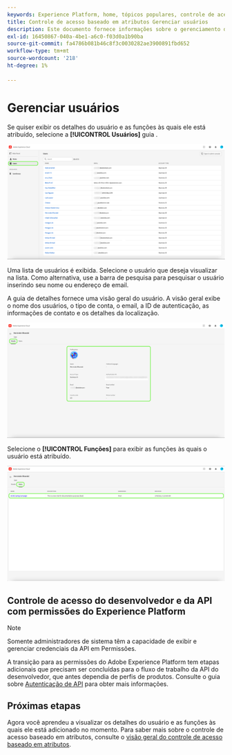 ```yaml
---
keywords: Experience Platform, home, tópicos populares, controle de acesso, controle de acesso baseado em atributos, ABAC
title: Controle de acesso baseado em atributos Gerenciar usuários
description: Este documento fornece informações sobre o gerenciamento de usuários e grupos de usuários por meio da interface de Permissões no Adobe Experience Cloud
exl-id: 16450867-040a-4be1-a6c0-f03d0a1b90ba
source-git-commit: fa4786b081b46c8f3c0030282ae3900891fbd652
workflow-type: tm+mt
source-wordcount: '218'
ht-degree: 1%

---
```


# Gerenciar usuários

Se quiser exibir os detalhes do usuário e as funções às quais ele está atribuído, selecione a **[!UICONTROL Usuários]** guia .

![flac-users-tab](../../images/flac-ui/flac-users-tab.png)

Uma lista de usuários é exibida. Selecione o usuário que deseja visualizar na lista. Como alternativa, use a barra de pesquisa para pesquisar o usuário inserindo seu nome ou endereço de email.

A guia de detalhes fornece uma visão geral do usuário. A visão geral exibe o nome dos usuários, o tipo de conta, o email, a ID de autenticação, as informações de contato e os detalhes da localização.

![flac-users-details](../../images/flac-ui/flac-users-details.png)

Selecione o **[!UICONTROL Funções]** para exibir as funções às quais o usuário está atribuído.

![flac-users-funções](../../images/flac-ui/flac-users-roles.png)

## Controle de acesso do desenvolvedor e da API com permissões do Experience Platform

>[!NOTE]
>
>Somente administradores de sistema têm a capacidade de exibir e gerenciar credenciais da API em Permissões.

A transição para as permissões do Adobe Experience Platform tem etapas adicionais que precisam ser concluídas para o fluxo de trabalho da API do desenvolvedor, que antes dependia de perfis de produtos. Consulte o guia sobre [Autenticação de API](../../../landing/api-authentication.md) para obter mais informações.

## Próximas etapas

Agora você aprendeu a visualizar os detalhes do usuário e as funções às quais ele está adicionado no momento. Para saber mais sobre o controle de acesso baseado em atributos, consulte o [visão geral do controle de acesso baseado em atributos](../overview.md).
